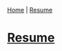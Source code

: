 [Home](https://trentcallan.github.io/) | [Resume](resume.md)

# [Resume](https://trentcallan.github.io/content/currentResume.pdf)

